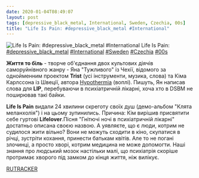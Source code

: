 ```yaml
---
date: 2020-01-04T08:49:07
layout: post
tags: [depressive_black_metal, International, Sweden, Czechia, 00s]
title: "Life Is Pain: #depressive_black_metal #International"
---
```

![Life Is Pain: #depressive_black_metal #International](/assets/photos/photo_843@04-01-2020_08-49-07.jpg)
Life Is Pain: [#depressive_black_metal](/tags/#depressive_black_metal) [#International](/tags/#International) [#Sweden](/tags/#Sweden) [#Czechia](/tags/#Czechia) [#00s](/tags/#00s)

**Життя то біль** - творче об&#39;єднання двох культових діячів саморуйнівного жанру - Яна &quot;Тужливого&quot; із Чехії, відомого за однойменним проектом **Trist** (усі інструменти, музика, слова) та Кіма Карлссона із Швеції, автора [Hypothermia](https://t.me/vast_space_unexplored/3165) (воплі). Пишуть, Ян написав слова для **LIP**, перебуваючи в психіатричній лікарні, хоча хто в DSBM не поширював такі байки.

**Life Is Pain** видали 24 хвилини скреготу своїх душ (демо-альбом &quot;Клята меланхолія&quot;) і на цьому зупинились. Причина: Кім вирішив присвятити себе гуртові **Lifelover**.Пісня &quot;Гнітючі ночі в психіатричній лікарні&quot; достатньо описана своєю назвою. А уявляєте, що є люди, котрим не судилося жити вільно? Вони не можуть сходити в кіно, скупатися в річці, зустріти кохання, принести батькам квітів. Але то не погані злочинці, а просто хворі, котрим медицина не може допомогти. Наші знання про людський мозок настільки малі, що психіатрія скоріше протримає хворого під замком до кінця життя, ніж вилікує.

[RUTRACKER](https://rutracker.org/forum/viewtopic.php?t=3702902)